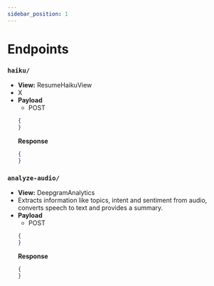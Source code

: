 ```yaml
---
sidebar_position: 1
---
```


# Endpoints

### `haiku/`
- **View:** ResumeHaikuView
- X
- **Payload**
    - POST
    ```json
    {
    }
    ```
    **Response**
    ```json
    {
    }
    ```
### `analyze-audio/`
- **View:** DeepgramAnalytics
- Extracts information like topics, intent and sentiment from audio, converts speech to text and provides a summary.
- **Payload**
    - POST
    ```json
    {
    }
    ```
    **Response**
    ```json
    {
    }
    ```